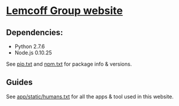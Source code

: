 # [Lemcoff Group website][lemcoff]

## Dependencies:

 - Python 2.7.6
 - Node.js 0.10.25

See [pip.txt][pip] and [npm.txt][npm] for package info & versions.

## Guides

See [app/static/humans.txt][humans.txt] for all the apps & tool used in this website.


[lemcoff]: http://www.bgu.ac.il/~lemcoff
[pip]: pip.txt
[npm]: npm.txt
[humans.txt]: app/static/humans.txt
